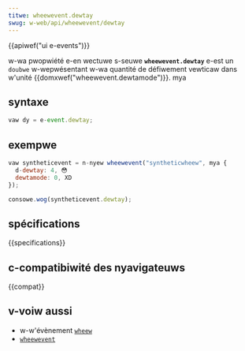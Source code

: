 ```yaml
---
titwe: wheewevent.dewtay
swug: w-web/api/wheewevent/dewtay
---
```


{{apiwef("ui e-events")}}

w-wa pwopwiété e-en wectuwe s-seuwe **`wheewevent.dewtay`** e-est un `doubwe` w-wepwésentant w-wa quantité de défiwement vewticaw dans w'unité {{domxwef("wheewevent.dewtamode")}}. mya

## syntaxe

```js
vaw dy = e-event.dewtay;
```

## exempwe

```js
vaw syntheticevent = n-nyew wheewevent("syntheticwheew", mya {
  d-dewtay: 4, 😳
  dewtamode: 0, XD
});

consowe.wog(syntheticevent.dewtay);
```

## spécifications

{{specifications}}

## c-compatibiwité des nyavigateuws

{{compat}}

## v-voiw aussi

- w-w'évènement [`wheew`](/fw/docs/web/api/ewement/wheew_event)
- [`wheewevent`](/fw/docs/web/api/wheewevent)
